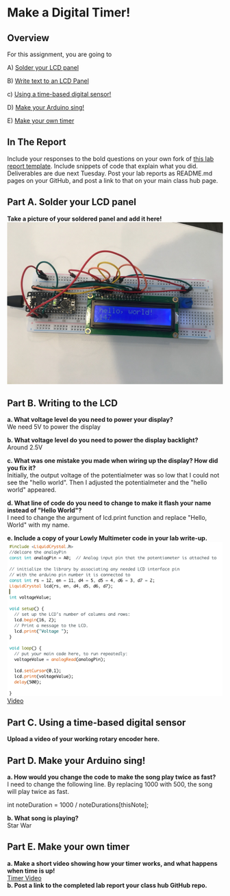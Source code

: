 # Make a Digital Timer!
 
## Overview
For this assignment, you are going to 

A) [Solder your LCD panel](#part-a-solder-your-lcd-panel)

B) [Write text to an LCD Panel](#part-b-writing-to-the-lcd) 

c) [Using a time-based digital sensor!](#part-c-using-a-time-based-digital-sensor)

D) [Make your Arduino sing!](#part-d-make-your-arduino-sing)

E) [Make your own timer](#part-e-make-your-own-timer) 
 
## In The Report
Include your responses to the bold questions on your own fork of [this lab report template](https://github.com/FAR-Lab/IDD-Fa18-Lab2). Include snippets of code that explain what you did. Deliverables are due next Tuesday. Post your lab reports as README.md pages on your GitHub, and post a link to that on your main class hub page.

## Part A. Solder your LCD panel

**Take a picture of your soldered panel and add it here!**
![soldered panel](soldered_panel.jpg)


## Part B. Writing to the LCD
 
**a. What voltage level do you need to power your display?**
<br> We need 5V to power the display

**b. What voltage level do you need to power the display backlight?**
<br> Around 2.5V

**c. What was one mistake you made when wiring up the display? How did you fix it?**
<br> Initially, the output voltage of the potentialmeter was so low that I could not see the "hello world". Then I adjusted the potentialmeter and the "hello world" appeared.


**d. What line of code do you need to change to make it flash your name instead of "Hello World"?**
<br> I need to change the argument of lcd.print function and replace "Hello, World" with my name.
 
**e. Include a copy of your Lowly Multimeter code in your lab write-up.**
![](multimeter_code.png)
[Video](https://youtu.be/m-HNpAT1uU0) 

## Part C. Using a time-based digital sensor

**Upload a video of your working rotary encoder here.**


## Part D. Make your Arduino sing!

**a. How would you change the code to make the song play twice as fast?**
<br> I need to change the following line. By replacing 1000 with 500, the song will play twice as fast. 

int noteDuration = 1000 / noteDurations[thisNote];


**b. What song is playing?**
<br> Star War

## Part E. Make your own timer

**a. Make a short video showing how your timer works, and what happens when time is up!**
<br>
[Timer Video](https://youtu.be/J6TXTABcc8E)
<br>
**b. Post a link to the completed lab report your class hub GitHub repo.**
